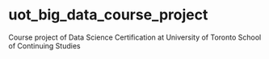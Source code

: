 # uot_big_data_course_project
Course project of Data Science Certification at University of Toronto School of Continuing Studies

